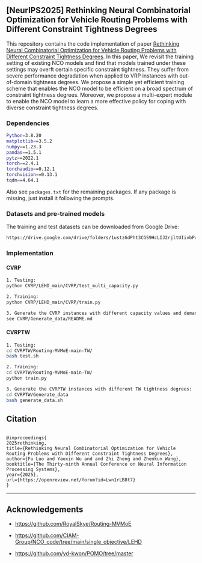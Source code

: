 

## [NeurIPS2025] Rethinking Neural Combinatorial Optimization for Vehicle Routing Problems with Different Constraint Tightness Degrees

This repository contains the code implementation of paper [Rethinking Neural Combinatorial Optimization for Vehicle Routing Problems with Different Constraint Tightness Degrees](https://openreview.net/forum?id=Lwn1rLB8t7). 
In this paper, We revisit the training setting of existing NCO models and find that models 
trained under these settings may overft certain specific constraint tightness. 
They suffer from severe performance degradation when applied to VRP instances with 
out-of-domain tightness degrees.
We propose a simple yet efficient training scheme that enables the NCO model to 
be efficient on a broad spectrum of constraint tightness degrees. 
Moreover, we propose a multi-expert module to enable the NCO model to 
learn a more effective policy for coping with diverse constraint tightness degrees.

### Dependencies
```bash
Python=3.8.20
matplotlib==3.5.2
numpy==1.23.3
pandas==1.5.1
pytz==2022.1
torch==2.4.1
torchaudio==0.12.1
torchvision==0.13.1
tqdm==4.64.1
```
Also see `packages.txt` for the remaining packages. If any package is missing, just install it following the prompts. 

### Datasets and pre-trained models
The training and test datasets can be downloaded from Google Drive:
```bash
https://drive.google.com/drive/folders/1ustzGdPht3CGS9HcLIJ2rjltUIivbPxN?usp=sharing
```

### Implementation

#### CVRP

```bash
1. Testing:
python CVRP/LEHD_main/CVRP/test_multi_capacity.py

2. Training:
python CVRP/LEHD_main/CVRP/train.py

3. Generate the CVRP instances with different capacity values and demand distributions:
see CVRP/Generate_data/README.md


```

#### CVRPTW

```bash
1. Testing:
cd CVRPTW/Routing-MVMoE-main-TW/
bash test.sh

2. Training:
cd CVRPTW/Routing-MVMoE-main-TW/
python train.py

3. Generate the CVRPTW instances with different TW tightness degrees:
cd CVRPTW/Generate_data
bash generate_data.sh
```


## Citation


```

@inproceedings{
2025rethinking,
title={Rethinking Neural Combinatorial Optimization for Vehicle Routing Problems with Different Constraint Tightness Degrees},
author={Fu Luo and Yaoxin Wu and and Zhi Zheng and Zhenkun Wang},
booktitle={The Thirty-ninth Annual Conference on Neural Information Processing Systems},
year={2025},
url={https://openreview.net/forum?id=Lwn1rLB8t7}
}

```
****


## Acknowledgements

- https://github.com/RoyalSkye/Routing-MVMoE

- https://github.com/CIAM-Group/NCO_code/tree/main/single_objective/LEHD

- https://github.com/yd-kwon/POMO/tree/master


